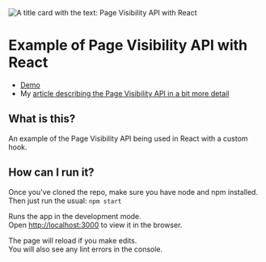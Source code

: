 <img src="https://blog.sethcorker.com/static/c34da25b7322984ba6cc69bc8b46ea2a/9dbcf/Medium.png" alt="A title card with the text: Page Visibility API with React"/>

# Example of Page Visibility API with React

- [Demo](http://example-react-page-visibility.sethcorker.com/)
- My [article describing the Page Visibility API in a bit more detail](https://blog.sethcorker.com/harnessing-the-page-visibility-api-with-react/)

## What is this?
An example of the Page Visibility API being used in React with a custom hook.

## How can I run it?
Once you've cloned the repo, make sure you have node and npm installed. Then just run the usual:
`npm start`

Runs the app in the development mode.<br>
Open [http://localhost:3000](http://localhost:3000) to view it in the browser.

The page will reload if you make edits.<br>
You will also see any lint errors in the console.
